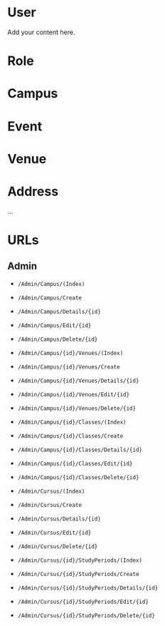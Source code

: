 # User #

Add your content here.

# Role #

# Campus #

# Event #

# Venue #

# Address #

...

# URLs #

## Admin ##

  * `/Admin/Campus/(Index)`
  * `/Admin/Campus/Create`
  * `/Admin/Campus/Details/{id}`
  * `/Admin/Campus/Edit/{id}`
  * `/Admin/Campus/Delete/{id}`

  * `/Admin/Campus/{id}/Venues/(Index)`
  * `/Admin/Campus/{id}/Venues/Create`
  * `/Admin/Campus/{id}/Venues/Details/{id}`
  * `/Admin/Campus/{id}/Venues/Edit/{id}`
  * `/Admin/Campus/{id}/Venues/Delete/{id}`

  * `/Admin/Campus/{id}/Classes/(Index)`
  * `/Admin/Campus/{id}/Classes/Create`
  * `/Admin/Campus/{id}/Classes/Details/{id}`
  * `/Admin/Campus/{id}/Classes/Edit/{id}`
  * `/Admin/Campus/{id}/Classes/Delete/{id}`

  * `/Admin/Cursus/(Index)`
  * `/Admin/Cursus/Create`
  * `/Admin/Cursus/Details/{id}`
  * `/Admin/Cursus/Edit/{id}`
  * `/Admin/Cursus/Delete/{id}`

  * `/Admin/Cursus/{id}/StudyPeriods/(Index)`
  * `/Admin/Cursus/{id}/StudyPeriods/Create`
  * `/Admin/Cursus/{id}/StudyPeriods/Details/{id}`
  * `/Admin/Cursus/{id}/StudyPeriods/Edit/{id}`
  * `/Admin/Cursus/{id}/StudyPeriods/Delete/{id}`